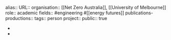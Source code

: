 alias::
URL::
organisation:: [[Net Zero Australia]], [[University of Melbourne]]
role:: academic
fields:: #engineering #[[energy futures]]
publications-productions:: 
tags:: person
project::
public:: true

-
-
